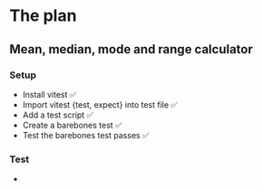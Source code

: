 # The plan

## Mean, median, mode and range calculator

### Setup

- Install vitest ✅
- Import vitest {test, expect} into test file ✅
- Add a test script ✅
- Create a barebones test ✅
- Test the barebones test passes ✅

### Test

-
